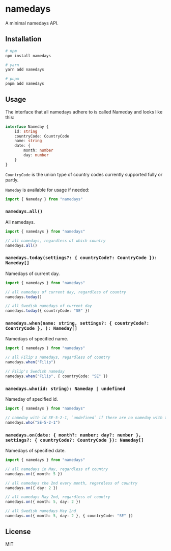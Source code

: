 # namedays

A minimal namedays API.

## Installation

```bash
# npm
npm install namedays

# yarn
yarn add namedays

# pnpm
pnpm add namedays
```

## Usage

The interface that all namedays adhere to is called Nameday and looks like this:

```ts
interface Nameday {
	id: string
	countryCode: CountryCode
	name: string
	date: {
		month: number
		day: number
	}
}
```

`CountryCode` is the union type of country codes currently supported fully or
partly.

`Nameday` is available for usage if needed:

```ts
import { Nameday } from "namedays"
```

### `namedays.all()`

All namedays.

```ts
import { namedays } from "namedays"

// all namedays, regardless of which country
namedays.all()
```

### `namedays.today(settings?: { countryCode?: CountryCode }): Nameday[]`

Namedays of current day.

```ts
import { namedays } from "namedays"

// all namedays of current day, regardless of country
namedays.today()

// all Swedish namedays of current day
namedays.today({ countryCode: "SE" })
```

### `namedays.when(name: string, settings?: { countryCode?: CountryCode }, ): Nameday[]`

Namedays of specified name.

```ts
import { namedays } from "namedays"

// all Filip's namedays, regardless of country
namedays.when("Filip")

// Filip's Swedish nameday
namedays.when("Filip", { countryCode: "SE" })
```

### `namedays.who(id: string): Nameday | undefined`

Nameday of specified id.

```ts
import { namedays } from "namedays"

// nameday with id SE-5-2-1, `undefined` if there are no nameday with that id
namedays.who("SE-5-2-1")
```

### `namedays.on(date: { month?: number; day?: number }, settings?: { countryCode?: CountryCode }): Nameday[]`

Namedays of specified date.

```ts
import { namedays } from "namedays"

// all namedays in May, regardless of country
namedays.on({ month: 5 })

// all namedays the 2nd every month, regardless of country
namedays.on({ day: 2 })

// all namedays May 2nd, regardless of country
namedays.on({ month: 5, day: 2 })

// all Swedish namedays May 2nd
namedays.on({ month: 5, day: 2 }, { countryCode: "SE" })
```

## License

MIT

